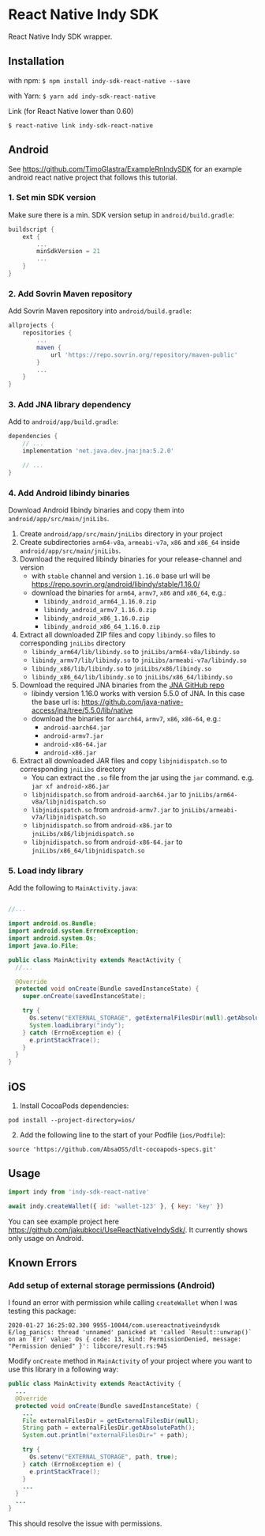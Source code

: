 # React Native Indy SDK

React Native Indy SDK wrapper.

## Installation

with npm:
`$ npm install indy-sdk-react-native --save`

with Yarn:
`$ yarn add indy-sdk-react-native`

Link (for React Native lower than 0.60)

`$ react-native link indy-sdk-react-native`

## Android

See https://github.com/TimoGlastra/ExampleRnIndySDK for an example android react native project that follows this tutorial.

### 1. Set min SDK version

Make sure there is a min. SDK version setup in `android/build.gradle`:

```groovy
buildscript {
    ext {
        ...
        minSdkVersion = 21
        ...
    }
}
```

### 2. Add Sovrin Maven repository

Add Sovrin Maven repository into `android/build.gradle`:

```groovy
allprojects {
    repositories {
        ...
        maven {
            url 'https://repo.sovrin.org/repository/maven-public'
        }
        ...
    }
}
```

### 3. Add JNA library dependency

Add to `android/app/build.gradle`:

```groovy
dependencies {
    // ...
    implementation 'net.java.dev.jna:jna:5.2.0'

    // ...
}
```

### 4. Add Android libindy binaries

Download Android libindy binaries and copy them into `android/app/src/main/jniLibs`.

1. Create `android/app/src/main/jniLibs` directory in your project
2. Create subdirectories `arm64-v8a`, `armeabi-v7a`, `x86` and `x86_64` inside `android/app/src/main/jniLibs`.
3. Download the required libindy binaries for your release-channel and version
   - with `stable` channel and version `1.16.0` base url will be https://repo.sovrin.org/android/libindy/stable/1.16.0/
   - download the binaries for `arm64`, `armv7`, `x86` and `x86_64`, e.g.:
     - `libindy_android_arm64_1.16.0.zip`
     - `libindy_android_armv7_1.16.0.zip`
     - `libindy_android_x86_1.16.0.zip`
     - `libindy_android_x86_64_1.16.0.zip`
4. Extract all downloaded ZIP files and copy `libindy.so` files to corresponding `jniLibs` directory
   - `libindy_arm64/lib/libindy.so` to `jniLibs/arm64-v8a/libindy.so`
   - `libindy_armv7/lib/libindy.so` to `jniLibs/armeabi-v7a/libindy.so`
   - `libindy_x86/lib/libindy.so` to `jniLibs/x86/libindy.so`
   - `libindy_x86_64/lib/libindy.so` to `jniLibs/x86_64/libindy.so`
5. Download the required JNA binaries from the [JNA GitHub repo](https://github.com/java-native-access/jna)
   - libindy version 1.16.0 works with version 5.5.0 of JNA. In this case the base url is: https://github.com/java-native-access/jna/tree/5.5.0/lib/native
   - download the binaries for `aarch64`, `armv7`, `x86`, `x86-64`, e.g.:
     - `android-aarch64.jar`
     - `android-armv7.jar`
     - `android-x86-64.jar`
     - `android-x86.jar`
6. Extract all downloaded JAR files and copy `libjnidispatch.so` to corresponding `jniLibs` directory
   - You can extract the `.so` file from the jar using the `jar` command. e.g. `jar xf android-x86.jar`
   - `libjnidispatch.so` from `android-aarch64.jar` to `jniLibs/arm64-v8a/libjnidispatch.so`
   - `libjnidispatch.so` from `android-armv7.jar` to `jniLibs/armeabi-v7a/libjnidispatch.so`
   - `libjnidispatch.so` from `android-x86.jar` to `jniLibs/x86/libjnidispatch.so`
   - `libjnidispatch.so` from `android-x86-64.jar` to `jniLibs/x86_64/libjnidispatch.so`

### 5. Load indy library

Add the following to `MainActivity.java`:

```java

//...

import android.os.Bundle;
import android.system.ErrnoException;
import android.system.Os;
import java.io.File;

public class MainActivity extends ReactActivity {
  //...

  @Override
  protected void onCreate(Bundle savedInstanceState) {
    super.onCreate(savedInstanceState);

    try {
      Os.setenv("EXTERNAL_STORAGE", getExternalFilesDir(null).getAbsolutePath(), true);
      System.loadLibrary("indy");
    } catch (ErrnoException e) {
      e.printStackTrace();
    }
  }
}
```

## iOS

1. Install CocoaPods dependencies:

```
pod install --project-directory=ios/
```

2. Add the following line to the start of your Podfile (`ios/Podfile`):

```
source 'https://github.com/AbsaOSS/dlt-cocoapods-specs.git'
```

## Usage

```javascript
import indy from 'indy-sdk-react-native'

await indy.createWallet({ id: 'wallet-123' }, { key: 'key' })
```

You can see example project here https://github.com/jakubkoci/UseReactNativeIndySdk/. It currently shows only usage on Android.

## Known Errors

### Add setup of external storage permissions (Android)

I found an error with permission while calling `createWallet` when I was testing this package:

```
2020-01-27 16:25:02.300 9955-10044/com.usereactnativeindysdk E/log_panics: thread 'unnamed' panicked at 'called `Result::unwrap()` on an `Err` value: Os { code: 13, kind: PermissionDenied, message: "Permission denied" }': libcore/result.rs:945
```

Modify `onCreate` method in `MainActivity` of your project where you want to use this library in a following way:

```java
public class MainActivity extends ReactActivity {
  ...
  @Override
  protected void onCreate(Bundle savedInstanceState) {
    ...
    File externalFilesDir = getExternalFilesDir(null);
    String path = externalFilesDir.getAbsolutePath();
    System.out.println("externalFilesDir=" + path);

    try {
      Os.setenv("EXTERNAL_STORAGE", path, true);
    } catch (ErrnoException e) {
      e.printStackTrace();
    }
    ...
  }
  ...
}
```

This should resolve the issue with permissions.
